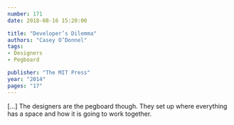 ```yaml
---
number: 171
date: 2018-08-16 15:20:00

title: "Developer’s Dilemma"
authors: "Casey O’Donnel"
tags:
- Designers
- Pegboard

publisher: "The MIT Press"
year: "2014"
pages: "17"
---
```


[…] The designers are the pegboard though. They set up where everything has a space and how it is going to work together.
